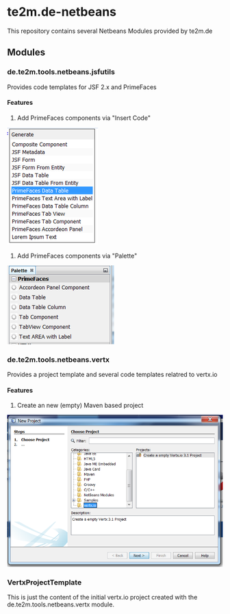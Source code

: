# te2m.de-netbeans
This repository contains several Netbeans Modules provided by te2m.de

## Modules

### de.te2m.tools.netbeans.jsfutils

Provides code templates for JSF 2.x and PrimeFaces

#### Features

1. Add PrimeFaces components via "Insert Code"

![Insert Code](img/PFInsertCode.png)

1. Add PrimeFaces components via "Palette"

![Insert Code](img/PFPalette.png)

### de.te2m.tools.netbeans.vertx

Provides a project template and several code templates relatred to vertx.io

#### Features

1. Create an new (empty) Maven based project

![Create new Project](img/NewProject.png)


### VertxProjectTemplate

This is just the content of the initial vertx.io project created with the de.te2m.tools.netbeans.vertx module.

